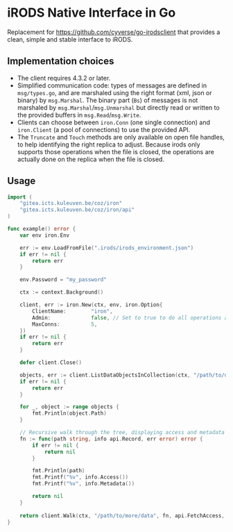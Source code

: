 # iRODS Native Interface in Go

Replacement for <https://github.com/cyverse/go-irodsclient> that provides a clean, simple and stable interface to iRODS.

## Implementation choices

* The client requires 4.3.2 or later.
* Simplified communication code: types of messages are defined in `msg/types.go`, and are marshaled using the right format (xml, json or binary) by `msg.Marshal`. The binary part (`Bs`) of messages is not marshaled by `msg.Marshal`/`msg.Unmarshal` but directly read or written to the provided buffers in `msg.Read`/`msg.Write`.
* Clients can choose between `iron.Conn` (one single connection) and `iron.Client` (a pool of connections) to use the provided API.
* The `Truncate` and `Touch` methods are only available on open file handles, to help identifying the right replica to adjust. Because irods only supports those operations when the file is closed, the operations are actually done on the replica when the file is closed.

## Usage

```go
import (   
	"gitea.icts.kuleuven.be/coz/iron"
	"gitea.icts.kuleuven.be/coz/iron/api"
)

func example() error {
    var env iron.Env

    err := env.LoadFromFile(".irods/irods_environment.json")
    if err != nil {
        return err
    }

    env.Password = "my_password"

    ctx := context.Background()

    client, err := iron.New(ctx, env, iron.Option{
        ClientName:        "iron",
        Admin:             false, // Set to true to do all operations as admin, bypassing any ACLs
        MaxConns:          5,
    })
    if err != nil {
        return err
    }

    defer client.Close()

    objects, err := client.ListDataObjectsInCollection(ctx, "/path/to/data")
    if err != nil {
        return err
    }

    for _, object := range objects {
        fmt.Println(object.Path)
    }

    // Recursive walk through the tree, displaying access and metadata
    fn := func(path string, info api.Record, err error) error {
        if err != nil {
            return nil
        }

        fmt.Println(path)
        fmt.Printf("%v", info.Access())
        fmt.Printf("%v", info.Metadata())

        return nil
    }
    
    return client.Walk(ctx, "/path/to/more/data", fn, api.FetchAccess, api.FetchMetadata)
}